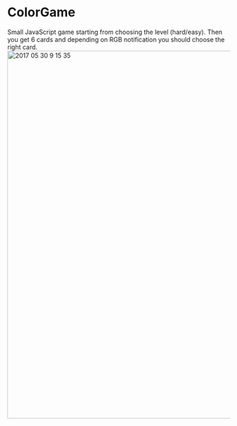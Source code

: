 # ColorGame
Small JavaScript game starting from choosing the level (hard/easy). Then you get 6 cards and depending on RGB notification
you should choose the right card. 
<img width="830" alt="2017 05 30 9 15 35" src="https://cloud.githubusercontent.com/assets/9945039/26570494/97ef893e-4519-11e7-8083-66b8d3ea34ad.png">
